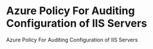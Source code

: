 # Azure Policy For Auditing Configuration of IIS Servers
Azure Policy For Auditing Configuration of IIS Servers
